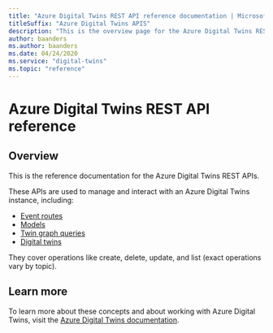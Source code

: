```yaml
---                             
title: "Azure Digital Twins REST API reference documentation | Microsoft Docs" 
titleSuffix: "Azure Digital Twins APIS"            
description: "This is the overview page for the Azure Digital Twins REST API reference documentation."      
author: baanders              
ms.author: baanders               
ms.date: 04/24/2020                    
ms.service: "digital-twins"                          
ms.topic: "reference"        
---                            
```


# Azure Digital Twins REST API reference

## Overview

This is the reference documentation for the Azure Digital Twins REST APIs.

These APIs are used to manage and interact with an Azure Digital Twins instance, including:
* [Event routes](docs-ref-autogen/digital-twins/EventRoutes.yml)
* [Models](docs-ref-autogen/digital-twins/Models.yml)
* [Twin graph queries](docs-ref-autogen/digital-twins/Query.yml)
* [Digital twins](docs-ref-autogen/digital-twins/Twins.yml)

They cover operations like create, delete, update, and list (exact operations vary by topic).

## Learn more

To learn more about these concepts and about working with Azure Digital Twins, visit the [Azure Digital Twins documentation](https://docs.microsoft.com/en-us/azure/digital-twins/).
